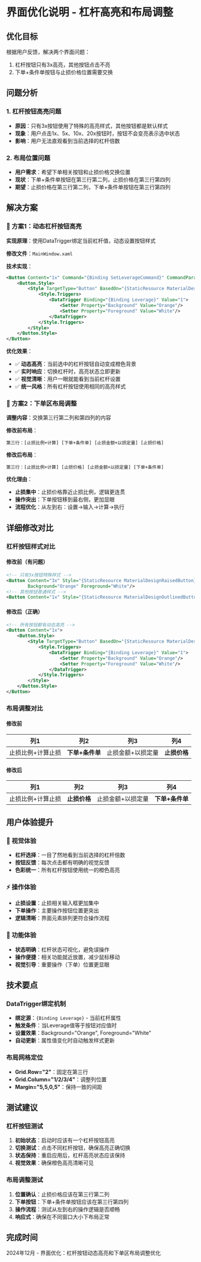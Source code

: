# 界面优化说明 - 杠杆高亮和布局调整

## 优化目标

根据用户反馈，解决两个界面问题：
1. 杠杆按钮只有3x高亮，其他按钮点击不亮
2. 下单+条件单按钮与止损价格位置需要交换

## 问题分析

### 1. 杠杆按钮高亮问题
- **原因**：只有3x按钮使用了特殊的高亮样式，其他按钮都是默认样式
- **现象**：用户点击1x、5x、10x、20x按钮时，按钮不会变亮表示选中状态
- **影响**：用户无法直观看到当前选择的杠杆倍数

### 2. 布局位置问题
- **用户需求**：希望下单相关按钮和止损价格交换位置
- **现状**：下单+条件单按钮在第三行第二列，止损价格在第三行第四列
- **期望**：止损价格在第三行第二列，下单+条件单按钮在第三行第四列

## 解决方案

### 🎯 方案1：动态杠杆按钮高亮

**实现原理**：使用DataTrigger绑定当前杠杆值，动态设置按钮样式

**修改文件**：`MainWindow.xaml`

**技术实现**：
```xml
<Button Content="1x" Command="{Binding SetLeverageCommand}" CommandParameter="1">
    <Button.Style>
        <Style TargetType="Button" BasedOn="{StaticResource MaterialDesignOutlinedButton}">
            <Style.Triggers>
                <DataTrigger Binding="{Binding Leverage}" Value="1">
                    <Setter Property="Background" Value="Orange"/>
                    <Setter Property="Foreground" Value="White"/>
                </DataTrigger>
            </Style.Triggers>
        </Style>
    </Button.Style>
</Button>
```

**优化效果**：
- ✅ **动态高亮**：当前选中的杠杆按钮自动变成橙色背景
- ✅ **实时响应**：切换杠杆时，高亮状态立即更新
- ✅ **视觉清晰**：用户一眼就能看到当前杠杆设置
- ✅ **统一风格**：所有杠杆按钮使用相同的高亮样式

### 🎯 方案2：下单区布局调整

**调整内容**：交换第三行第二列和第四列的内容

**修改前布局**：
```
第三行：[止损比例+计算] [下单+条件单] [止损金额+以损定量] [止损价格]
```

**修改后布局**：
```
第三行：[止损比例+计算] [止损价格] [止损金额+以损定量] [下单+条件单]
```

**优化理由**：
- **止损集中**：止损价格靠近止损比例，逻辑更连贯
- **操作突出**：下单按钮移到最右侧，更加显眼
- **流程优化**：从左到右：设置→输入→计算→执行

## 详细修改对比

### 杠杆按钮样式对比

#### 修改前（有问题）
```xml
<!-- 只有3x按钮特殊样式 -->
<Button Content="3x" Style="{StaticResource MaterialDesignRaisedButton}" 
        Background="Orange" Foreground="White"/>
<!-- 其他按钮普通样式 -->        
<Button Content="1x" Style="{StaticResource MaterialDesignOutlinedButton}"/>
```

#### 修改后（正确）
```xml
<!-- 所有按钮都有动态高亮 -->
<Button Content="1x">
    <Button.Style>
        <Style TargetType="Button" BasedOn="{StaticResource MaterialDesignOutlinedButton}">
            <Style.Triggers>
                <DataTrigger Binding="{Binding Leverage}" Value="1">
                    <Setter Property="Background" Value="Orange"/>
                    <Setter Property="Foreground" Value="White"/>
                </DataTrigger>
            </Style.Triggers>
        </Style>
    </Button.Style>
</Button>
```

### 布局调整对比

#### 修改前
| 列1 | 列2 | 列3 | 列4 |
|-----|-----|-----|-----|
| 止损比例+计算止损 | **下单+条件单** | 止损金额+以损定量 | **止损价格** |

#### 修改后  
| 列1 | 列2 | 列3 | 列4 |
|-----|-----|-----|-----|
| 止损比例+计算止损 | **止损价格** | 止损金额+以损定量 | **下单+条件单** |

## 用户体验提升

### 🎨 视觉体验
- **杠杆选择**：一目了然地看到当前选择的杠杆倍数
- **按钮反馈**：每次点击都有明确的视觉反馈
- **色彩统一**：所有杠杆按钮使用统一的橙色高亮

### ⚡ 操作体验  
- **止损设置**：止损相关输入框更加集中
- **下单操作**：主要操作按钮位置更突出
- **逻辑清晰**：界面元素排列更符合操作流程

### 🎯 功能体验
- **状态明确**：杠杆状态可视化，避免误操作
- **操作便捷**：相关功能就近放置，减少鼠标移动
- **视觉引导**：重要操作（下单）位置更显眼

## 技术要点

### DataTrigger绑定机制
- **绑定源**：`{Binding Leverage}` - 当前杠杆属性
- **触发条件**：当Leverage值等于按钮对应值时
- **设置效果**：Background="Orange", Foreground="White"
- **自动更新**：属性值变化时自动触发样式更新

### 布局网格定位
- **Grid.Row="2"**：固定在第三行
- **Grid.Column="1/2/3/4"**：调整列位置
- **Margin="5,5,0,5"**：保持一致的间距

## 测试建议

### 杠杆按钮测试
1. **初始状态**：启动时应该有一个杠杆按钮高亮
2. **切换测试**：点击不同杠杆按钮，确保高亮正确切换
3. **状态保持**：重启应用后，杠杆高亮状态应该保持
4. **视觉效果**：确保橙色高亮清晰可见

### 布局调整测试
1. **位置确认**：止损价格应该在第三行第二列
2. **下单按钮**：下单+条件单按钮应该在第三行第四列
3. **操作流程**：测试从左到右的操作逻辑是否顺畅
4. **响应式**：确保在不同窗口大小下布局正常

## 完成时间

2024年12月 - 界面优化：杠杆按钮动态高亮和下单区布局调整优化 